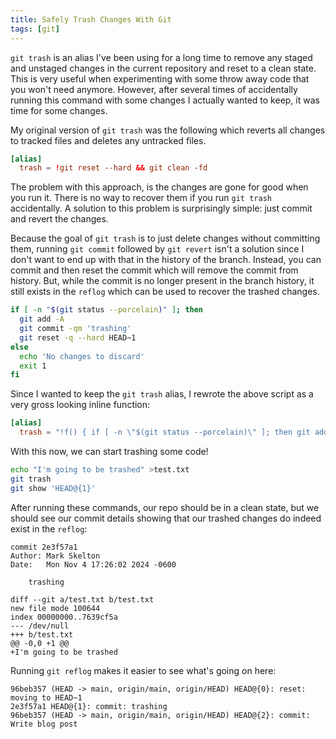 ```yaml
---
title: Safely Trash Changes With Git
tags: [git]
---
```


`git trash` is an alias I've been using for a long time to remove any
staged and unstaged changes in the current repository and reset to a clean
state. This is very useful when experimenting with some throw away code
that you won't need anymore. However, after several times of accidentally
running this command with some changes I actually wanted to keep, it was
time for some changes.

My original version of `git trash` was the following which reverts all
changes to tracked files and deletes any untracked files.

```toml ~/.gitconfig
[alias]
  trash = !git reset --hard && git clean -fd
```

The problem with this approach, is the changes are gone for good when you
run it. There is no way to recover them if you run `git trash`
accidentally. A solution to this problem is surprisingly simple: just
commit and revert the changes.

Because the goal of `git trash` is to just delete changes without
committing them, running `git commit` followed by `git revert` isn't a
solution since I don't want to end up with that in the history of the
branch. Instead, you can commit and then reset the commit which will remove
the commit from history. But, while the commit is no longer present in the
branch history, it still exists in the `reflog` which can be used to
recover the trashed changes.

```bash
if [ -n "$(git status --porcelain)" ]; then
  git add -A
  git commit -qm 'trashing'
  git reset -q --hard HEAD~1
else
  echo 'No changes to discard'
  exit 1
fi
```

Since I wanted to keep the `git trash` alias, I rewrote the above script as
a very gross looking inline function:

```toml ~/.gitconfig
[alias]
  trash = "!f() { if [ -n \"$(git status --porcelain)\" ]; then git add -A && git commit -qm 'trashing' && git reset -q --hard HEAD~1; else echo 'No changes to discard'; exit 1; fi; }; f"
```

With this now, we can start trashing some code!

```bash
echo "I'm going to be trashed" >test.txt
git trash
git show 'HEAD@{1}'
```

After running these commands, our repo should be in a clean state, but we
should see our commit details showing that our trashed changes do indeed
exist in the `reflog`:

```
commit 2e3f57a1
Author: Mark Skelton
Date:   Mon Nov 4 17:26:02 2024 -0600

    trashing

diff --git a/test.txt b/test.txt
new file mode 100644
index 00000000..7639cf5a
--- /dev/null
+++ b/test.txt
@@ -0,0 +1 @@
+I'm going to be trashed
```

Running `git reflog` makes it easier to see what's going on here:

```
96beb357 (HEAD -> main, origin/main, origin/HEAD) HEAD@{0}: reset: moving to HEAD~1
2e3f57a1 HEAD@{1}: commit: trashing
96beb357 (HEAD -> main, origin/main, origin/HEAD) HEAD@{2}: commit: Write blog post
```
